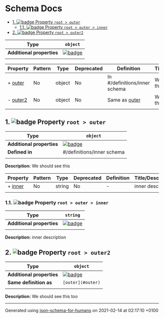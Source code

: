 # Schema Docs

- [1. ![badge](https://img.shields.io/badge/Required-blue) Property `root > outer`](#outer)
  - [1.1. ![badge](https://img.shields.io/badge/Required-blue) Property `root > outer > inner`](#outer_inner)
- [2. ![badge](https://img.shields.io/badge/Optional-yellow) Property `root > outer2`](#outer2)

| Type                      | `object`                                                                                          |
| ------------------------- | ------------------------------------------------------------------------------------------------- |
| **Additional properties** | [![badge](https://img.shields.io/badge/Not+allowed--red)](# "Additional Properties not allowed.") |
|                           |                                                                                                   |

| Property             | Pattern | Type   | Deprecated | Definition                    | Title/Description      |
| -------------------- | ------- | ------ | ---------- | ----------------------------- | ---------------------- |
| + [outer](#outer )   | No      | object | No         | In #/definitions/inner schema | We should see this     |
| - [outer2](#outer2 ) | No      | object | No         | Same as [outer](#outer )      | We should see this too |
|                      |         |        |            |                               |                        |

## <a name="outer"></a>1. ![badge](https://img.shields.io/badge/Required-blue) Property `root > outer`

| Type                      | `object`                                                                                                             |
| ------------------------- | -------------------------------------------------------------------------------------------------------------------- |
| **Additional properties** | [![badge](https://img.shields.io/badge/Any+type--allowed-green)](# "Additional Properties of any type are allowed.") |
| **Defined in**            | #/definitions/inner schema                                                                                           |
|                           |                                                                                                                      |

**Description:** We should see this

| Property                 | Pattern | Type   | Deprecated | Definition | Title/Description |
| ------------------------ | ------- | ------ | ---------- | ---------- | ----------------- |
| + [inner](#outer_inner ) | No      | string | No         | -          | inner description |
|                          |         |        |            |            |                   |

### <a name="outer_inner"></a>1.1. ![badge](https://img.shields.io/badge/Required-blue) Property `root > outer > inner`

| Type                      | `string`                                                                                                             |
| ------------------------- | -------------------------------------------------------------------------------------------------------------------- |
| **Additional properties** | [![badge](https://img.shields.io/badge/Any+type--allowed-green)](# "Additional Properties of any type are allowed.") |
|                           |                                                                                                                      |

**Description:** inner description

## <a name="outer2"></a>2. ![badge](https://img.shields.io/badge/Optional-yellow) Property `root > outer2`

| Type                      | `object`                                                                                                             |
| ------------------------- | -------------------------------------------------------------------------------------------------------------------- |
| **Additional properties** | [![badge](https://img.shields.io/badge/Any+type--allowed-green)](# "Additional Properties of any type are allowed.") |
| **Same definition as**    | `[outer](#outer)`                                                                                                    |
|                           |                                                                                                                      |

**Description:** We should see this too

----------------------------------------------------------------------------------------------------------------------------
Generated using [json-schema-for-humans](https://github.com/coveooss/json-schema-for-humans) on 2021-02-14 at 02:17:10 +0100